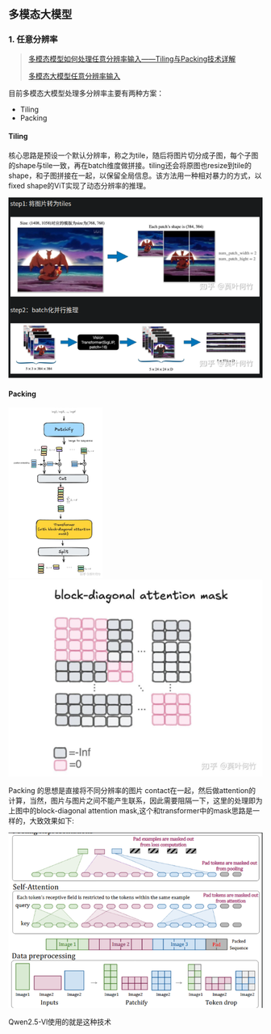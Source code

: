 ## 多模态大模型

### 1. 任意分辨率

> [多模态模型如何处理任意分辨率输入——Tiling与Packing技术详解](https://zhuanlan.zhihu.com/p/1907024362932015897)
>
> [多模态大模型任意分辨率输入](https://zhuanlan.zhihu.com/p/1936211070889993933)

目前多模态大模型处理多分辨率主要有两种方案：

- Tiling
- Packing

#### Tiling

核心思路是预设一个默认分辨率，称之为tile，随后将图片切分成子图，每个子图的shape与tile一致，再在batch维度做拼接。tiling还会将原图也resize到tile的shape，和子图拼接在一起，以保留全局信息。该方法用一种相对暴力的方式，以fixed shape的ViT实现了动态分辨率的推理。

<img src="https://raw.githubusercontent.com/nashpan/image-hosting/main/image-20250903101230266.png" alt="image-20250903101230266" style="zoom:80%;" />

#### Packing

<img src="https://raw.githubusercontent.com/nashpan/image-hosting/main/1.jpg" style="zoom: 33%;" /> <img src="https://raw.githubusercontent.com/nashpan/image-hosting/main/2.jpg" style="zoom: 50%;"/>

Packing 的思想是直接将不同分辨率的图片 contact在一起，然后做attention的计算，当然，图片与图片之间不能产生联系，因此需要阻隔一下，这里的处理即为上图中的block-diagonal attention mask,这个和transformer中的mask思路是一样的，大致效果如下:

<img src="https://raw.githubusercontent.com/nashpan/image-hosting/main/image-20250903103222064.png" alt="image-20250903103222064"  />

Qwen2.5-Vl使用的就是这种技术

